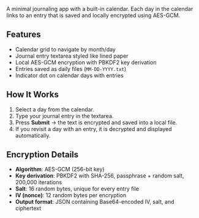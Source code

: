 A minimal journaling app with a built-in calendar. Each day in the calendar links to an entry that is saved and locally encrypted using AES-GCM.

## Features
- Calendar grid to navigate by month/day  
- Journal entry textarea styled like lined paper  
- Local AES-GCM encryption with PBKDF2 key derivation  
- Entries saved as daily files (`MM-DD-YYYY.txt`)  
- Indicator dot on calendar days with entries  

## How It Works
1. Select a day from the calendar.  
2. Type your journal entry in the textarea.  
3. Press **Submit** → the text is encrypted and saved into a local file.  
4. If you revisit a day with an entry, it is decrypted and displayed automatically.  

## Encryption Details
- **Algorithm**: AES-GCM (256-bit key)  
- **Key derivation**: PBKDF2 with SHA-256, passphrase + random salt, 200,000 iterations  
- **Salt**: 16 random bytes, unique for every entry file  
- **IV (nonce)**: 12 random bytes per encryption  
- **Output format**: JSON containing Base64-encoded IV, salt, and ciphertext
